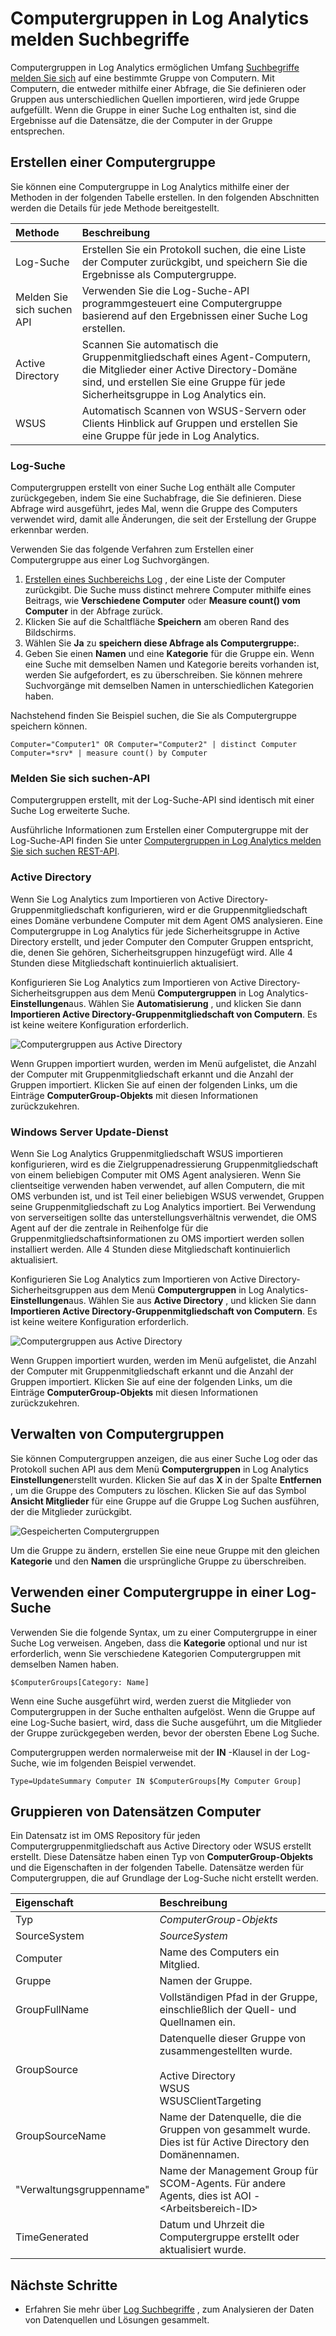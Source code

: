<properties
    pageTitle="Computergruppen in Log Analytics melden Suchbegriffe | Microsoft Azure"
    description="Computergruppen in Log Analytics ermöglichen es Ihnen, Log Suchbereiche auf eine bestimmte Gruppe von Computern.  In diesem Artikel werden die unterschiedlichen Methoden, die Sie verwenden können, zum Erstellen von Computergruppen und wie sie in einer Suche Log verwendet."
    services="log-analytics"
    documentationCenter=""
    authors="bwren"
    manager="jwhit"
    editor=""/>

<tags
    ms.service="log-analytics"
    ms.workload="na"
    ms.tgt_pltfrm="na"
    ms.devlang="na"
    ms.topic="article"
    ms.date="09/06/2016"
    ms.author="bwren"/>

# <a name="computer-groups-in-log-analytics-log-searches"></a>Computergruppen in Log Analytics melden Suchbegriffe
Computergruppen in Log Analytics ermöglichen Umfang [Suchbegriffe melden Sie sich](log-analytics-log-searches.md) auf eine bestimmte Gruppe von Computern.  Mit Computern, die entweder mithilfe einer Abfrage, die Sie definieren oder Gruppen aus unterschiedlichen Quellen importieren, wird jede Gruppe aufgefüllt.  Wenn die Gruppe in einer Suche Log enthalten ist, sind die Ergebnisse auf die Datensätze, die der Computer in der Gruppe entsprechen.

## <a name="creating-a-computer-group"></a>Erstellen einer Computergruppe
Sie können eine Computergruppe in Log Analytics mithilfe einer der Methoden in der folgenden Tabelle erstellen.  In den folgenden Abschnitten werden die Details für jede Methode bereitgestellt. 

| Methode | Beschreibung |
|:---|:---|
| Log-Suche       | Erstellen Sie ein Protokoll suchen, die eine Liste der Computer zurückgibt, und speichern Sie die Ergebnisse als Computergruppe. |
| Melden Sie sich suchen API   | Verwenden Sie die Log-Suche-API programmgesteuert eine Computergruppe basierend auf den Ergebnissen einer Suche Log erstellen. |
| Active Directory | Scannen Sie automatisch die Gruppenmitgliedschaft eines Agent-Computern, die Mitglieder einer Active Directory-Domäne sind, und erstellen Sie eine Gruppe für jede Sicherheitsgruppe in Log Analytics ein.
| WSUS              | Automatisch Scannen von WSUS-Servern oder Clients Hinblick auf Gruppen und erstellen Sie eine Gruppe für jede in Log Analytics. |


### <a name="log-search"></a>Log-Suche

Computergruppen erstellt von einer Suche Log enthält alle Computer zurückgegeben, indem Sie eine Suchabfrage, die Sie definieren.  Diese Abfrage wird ausgeführt, jedes Mal, wenn die Gruppe des Computers verwendet wird, damit alle Änderungen, die seit der Erstellung der Gruppe erkennbar werden.

Verwenden Sie das folgende Verfahren zum Erstellen einer Computergruppe aus einer Log Suchvorgängen.

1. [Erstellen eines Suchbereichs Log](log-analytics-log-searches.md) , der eine Liste der Computer zurückgibt.  Die Suche muss distinct mehrere Computer mithilfe eines Beitrags, wie **Verschiedene Computer** oder **Measure count() vom Computer** in der Abfrage zurück.  
2. Klicken Sie auf die Schaltfläche **Speichern** am oberen Rand des Bildschirms.
3. Wählen Sie **Ja** zu **speichern diese Abfrage als Computergruppe:**.
4. Geben Sie einen **Namen** und eine **Kategorie** für die Gruppe ein.  Wenn eine Suche mit demselben Namen und Kategorie bereits vorhanden ist, werden Sie aufgefordert, es zu überschreiben.  Sie können mehrere Suchvorgänge mit demselben Namen in unterschiedlichen Kategorien haben. 

Nachstehend finden Sie Beispiel suchen, die Sie als Computergruppe speichern können.

    Computer="Computer1" OR Computer="Computer2" | distinct Computer 
    Computer=*srv* | measure count() by Computer

### <a name="log-search-api"></a>Melden Sie sich suchen-API

Computergruppen erstellt, mit der Log-Suche-API sind identisch mit einer Suche Log erweiterte Suche.

Ausführliche Informationen zum Erstellen einer Computergruppe mit der Log-Suche-API finden Sie unter [Computergruppen in Log Analytics melden Sie sich suchen REST-API](log-analytics-log-search-api.md#computer-groups).

### <a name="active-directory"></a>Active Directory

Wenn Sie Log Analytics zum Importieren von Active Directory-Gruppenmitgliedschaft konfigurieren, wird er die Gruppenmitgliedschaft eines Domäne verbundene Computer mit dem Agent OMS analysieren.  Eine Computergruppe in Log Analytics für jede Sicherheitsgruppe in Active Directory erstellt, und jeder Computer den Computer Gruppen entspricht, die, denen Sie gehören, Sicherheitsgruppen hinzugefügt wird.  Alle 4 Stunden diese Mitgliedschaft kontinuierlich aktualisiert.  

Konfigurieren Sie Log Analytics zum Importieren von Active Directory-Sicherheitsgruppen aus dem Menü **Computergruppen** in Log Analytics- **Einstellungen**aus.  Wählen Sie **Automatisierung** , und klicken Sie dann **Importieren Active Directory-Gruppenmitgliedschaft von Computern**.  Es ist keine weitere Konfiguration erforderlich.

![Computergruppen aus Active Directory](media/log-analytics-computer-groups/configure-activedirectory.png)

Wenn Gruppen importiert wurden, werden im Menü aufgelistet, die Anzahl der Computer mit Gruppenmitgliedschaft erkannt und die Anzahl der Gruppen importiert.  Klicken Sie auf einen der folgenden Links, um die Einträge **ComputerGroup-Objekts** mit diesen Informationen zurückzukehren.

### <a name="windows-server-update-service"></a>Windows Server Update-Dienst

Wenn Sie Log Analytics Gruppenmitgliedschaft WSUS importieren konfigurieren, wird es die Zielgruppenadressierung Gruppenmitgliedschaft von einem beliebigen Computer mit OMS Agent analysieren.  Wenn Sie clientseitige verwenden haben verwendet, auf allen Computern, die mit OMS verbunden ist, und ist Teil einer beliebigen WSUS verwendet, Gruppen seine Gruppenmitgliedschaft zu Log Analytics importiert. Bei Verwendung von serverseitigen sollte das unterstellungsverhältnis verwendet, die OMS Agent auf der die zentrale in Reihenfolge für die Gruppenmitgliedschaftsinformationen zu OMS importiert werden sollen installiert werden.  Alle 4 Stunden diese Mitgliedschaft kontinuierlich aktualisiert. 

Konfigurieren Sie Log Analytics zum Importieren von Active Directory-Sicherheitsgruppen aus dem Menü **Computergruppen** in Log Analytics- **Einstellungen**aus.  Wählen Sie aus **Active Directory** , und klicken Sie dann **Importieren Active Directory-Gruppenmitgliedschaft von Computern**.  Es ist keine weitere Konfiguration erforderlich.

![Computergruppen aus Active Directory](media/log-analytics-computer-groups/configure-wsus.png)

Wenn Gruppen importiert wurden, werden im Menü aufgelistet, die Anzahl der Computer mit Gruppenmitgliedschaft erkannt und die Anzahl der Gruppen importiert.  Klicken Sie auf eine der folgenden Links, um die Einträge **ComputerGroup-Objekts** mit diesen Informationen zurückzukehren.

## <a name="managing-computer-groups"></a>Verwalten von Computergruppen

Sie können Computergruppen anzeigen, die aus einer Suche Log oder das Protokoll suchen API aus dem Menü **Computergruppen** in Log Analytics **Einstellungen**erstellt wurden.  Klicken Sie auf das **X** in der Spalte **Entfernen** , um die Gruppe des Computers zu löschen.  Klicken Sie auf das Symbol **Ansicht Mitglieder** für eine Gruppe auf die Gruppe Log Suchen ausführen, der die Mitglieder zurückgibt. 

![Gespeicherten Computergruppen](media/log-analytics-computer-groups/configure-saved.png)

Um die Gruppe zu ändern, erstellen Sie eine neue Gruppe mit den gleichen **Kategorie** und den **Namen** die ursprüngliche Gruppe zu überschreiben.

## <a name="using-a-computer-group-in-a-log-search"></a>Verwenden einer Computergruppe in einer Log-Suche
Verwenden Sie die folgende Syntax, um zu einer Computergruppe in einer Suche Log verweisen.  Angeben, dass die **Kategorie** optional und nur ist erforderlich, wenn Sie verschiedene Kategorien Computergruppen mit demselben Namen haben. 

    $ComputerGroups[Category: Name]

Wenn eine Suche ausgeführt wird, werden zuerst die Mitglieder von Computergruppen in der Suche enthalten aufgelöst.  Wenn die Gruppe auf eine Log-Suche basiert, wird, dass die Suche ausgeführt, um die Mitglieder der Gruppe zurückgegeben werden, bevor der obersten Ebene Log Suche.

Computergruppen werden normalerweise mit der **IN** -Klausel in der Log-Suche, wie im folgenden Beispiel verwendet.

    Type=UpdateSummary Computer IN $ComputerGroups[My Computer Group]

## <a name="computer-group-records"></a>Gruppieren von Datensätzen Computer

Ein Datensatz ist im OMS Repository für jeden Computergruppenmitgliedschaft aus Active Directory oder WSUS erstellt erstellt.  Diese Datensätze haben einen Typ von **ComputerGroup-Objekts** und die Eigenschaften in der folgenden Tabelle.  Datensätze werden für Computergruppen, die auf Grundlage der Log-Suche nicht erstellt werden.

| Eigenschaft | Beschreibung |
|:--|:--|
| Typ                | *ComputerGroup-Objekts* |
| SourceSystem        | *SourceSystem*  |
| Computer            | Name des Computers ein Mitglied. |
| Gruppe               | Namen der Gruppe. |
| GroupFullName       | Vollständigen Pfad in der Gruppe, einschließlich der Quell- und Quellnamen ein.
| GroupSource         | Datenquelle dieser Gruppe von zusammengestellten wurde. <br><br>Active Directory<br>WSUS<br>WSUSClientTargeting |
| GroupSourceName     | Name der Datenquelle, die die Gruppen von gesammelt wurde.  Dies ist für Active Directory den Domänennamen. |
| "Verwaltungsgruppenname" | Name der Management Group für SCOM-Agents.  Für andere Agents, dies ist AOI -\<Arbeitsbereich-ID\> |
| TimeGenerated       | Datum und Uhrzeit die Computergruppe erstellt oder aktualisiert wurde. |



## <a name="next-steps"></a>Nächste Schritte

- Erfahren Sie mehr über [Log Suchbegriffe](log-analytics-log-searches.md) , zum Analysieren der Daten von Datenquellen und Lösungen gesammelt.  